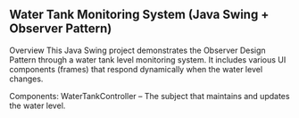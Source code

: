 ## Water Tank Monitoring System (Java Swing + Observer Pattern)


Overview
This Java Swing project demonstrates the Observer Design Pattern through a water tank level monitoring system. It includes various UI components (frames) that respond dynamically when the water level changes.

Components:
WaterTankController – The subject that maintains and updates the water level.